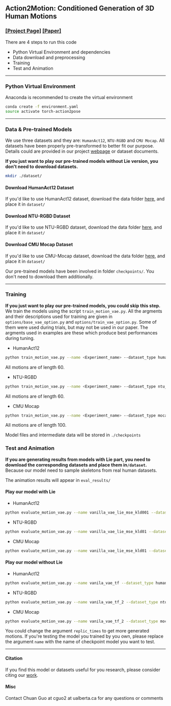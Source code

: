## <b>Action2Motion: Conditioned Generation of 3D Human Motions</b> 
### [[Project Page]](https://ericguo5513.github.io/action-to-motion/)  [[Paper]](https://arxiv.org/pdf/2007.15240.pdf)<br>


There are 4 steps to run this code
* Python Virtual Environment and dependencies
* Data download and preprocessing
* Training
* Test and Animation


----
### Python Virtual Environment
Anaconda is recommended to create the virtual environment

```sh
conda create -f environment.yaml
source activate torch-action2pose
```

----
### Data & Pre-trained Models

We use three datasets and they are: `HumanAct12`, `NTU-RGBD` and `CMU Mocap`. All datasets have been properly pre-transformed to better fit our purpose. Details could are provided in our project [webpage](https://ericguo5513.github.io/action-to-motion/) or dataset documents. 

**If you just want to play our pre-trained models without Lie version, you don't need to download datasets.**

```sh
mkdir ./dataset/
```

#### Download HumanAct12 Dataset
If you'd like to use HumanAct12 dataset, download the data folder [here](https://drive.google.com/drive/folders/1hGNkxI9jPbdFueUHfj8H8zC2f7DTb8NG?usp=sharing), and place it in `dataset/`

#### Download NTU-RGBD Dataset
If you'd like to use NTU-RGBD dataset, download the data folder [here](https://drive.google.com/drive/folders/1oaHZBMBne5z_ui7M1Keu3Nx1CD7f141L?usp=sharing), and place it in `dataset/`

#### Download CMU Mocap Dataset
If you'd like to use CMU-Mocap dataset, download the data folder [here](https://drive.google.com/drive/folders/1_2jbZK48Li6sm1duNJnR_eyQjVdJQDoU?usp=sharing), and place it in `dataset/`

Our pre-trained models have been involved in folder `checkpoints/`. You don't need to download them additionally.  

----
### Training
**If you just want to play our pre-trained models, you could skip this step.**
We train the models using the script `train_motion_vae.py`. All the argments and their descriptions used for training are given in `options/base_vae_option.py` and `options/train_vae_option.py`. Some of them were used during trials, but may not be used in our paper. The argments used in examples are these which produce best performances during tuning.

- HumanAct12
```sh
python train_motion_vae.py --name <Experiment_name> --dataset_type humanact12 --batch_size 128 --motion_length 60 --coarse_grained --lambda_kld 0.001 --eval_every 2000 --plot_every 50 --print_every 20 --save_every 2000 --save_latest 50 --time_counter --use_lie --gpu_id 0 --iters 50000
```
All motions are of length 60.  

- NTU-RGBD
```sh
python train_motion_vae.py --name <Experiment_name> --dataset_type ntu_rgbd_vibe  --batch_size 128 --motion_length 60 --lambda_kld 0.01 --eval_every 2000 --plot_every 50 --print_every 20 --save_every 2000 --save_latest 50 --time_counter --use_lie --gpu_id 0 --iters 50000 
```
All motions are of length 60.  

- CMU Mocap
```sh
python train_motion_vae.py --name <Experiment_name> --dataset_type mocap  --batch_size 128 --motion_length 100 --lambda_kld 0.01 --eval_every 2000 --plot_every 50 --print_every 20 --save_every 2000 --save_latest 50 --time_counter --use_lie --gpu_id 0 --iters 50000 
```
All motions are of length 100.  

Model files and intermediate data will be stored in `./checkpoints`

### Test and Animation
**If you are generating results from models with Lie part, you need to download the corresponding datasets and place them in`/dataset`.** Because our model need to sample skeletons from real human datasets.

The animation results will appear in `eval_results/`

#### Play our model with Lie

- HumanAct12
```sh
python evaluate_motion_vae.py --name vanilla_vae_lie_mse_kld001 --dataset_type humanact12 --use_lie --time_counter --motion_length 60 --coarse_grained --gpu_id 0 --replic_times 5 --name_ext _R0
```

- NTU-RGBD
```sh
python evaluate_motion_vae.py --name vanilla_vae_lie_mse_kld01 --dataset_type ntu_rgbd_vibe --use_lie --time_counter --motion_length 60 --gpu_id 0 --replic_times 5 --name_ext R0 
```

- CMU Mocap
```sh
python evaluate_motion_vae.py --name vanilla_vae_lie_mse_kld01 --dataset_type mocap --use_lie --time_counter --motion_length 60 --gpu_id 0 --replic_times 5 --name_ext R0 
```

#### Play our model without Lie

- HumanAct12
```sh
python evaluate_motion_vae.py --name vanila_vae_tf --dataset_type humanact12  --motion_length 60 --coarse_grained --gpu_id 0 --replic_times 5 --name_ext R0

```
- NTU-RGBD
```sh
python evaluate_motion_vae.py --name vanila_vae_tf_2 --dataset_type ntu-rgbd-vibe  --motion_length 60 --gpu_id 2 --replic_times 2 --name_ext R0 
```
- CMU Mocap
```sh
python evaluate_motion_vae.py --name vanila_vae_tf_2 --dataset_type mocap  --motion_length 100 --gpu_id 2 --replic_times 2 --name_ext R0 
```
You could change the argument `replic_times` to get more generated motions. If you're testing the model you trained by you own, please replace the argument `name` with the name of checkpoint model you want to test.

---
#### Citation
If you find this model or datasets useful for you research, please consider citing our [work](https://ericguo5513.github.io/action-to-motion/website/bibtex.txt).

#### Misc
Contact Chuan Guo at cguo2 at ualberta.ca for any questions or comments
